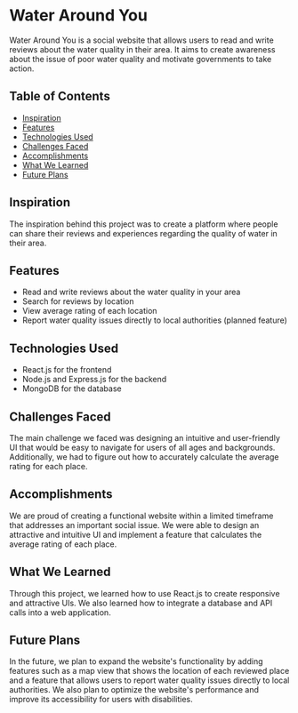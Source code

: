 # Water Around You

Water Around You is a social website that allows users to read and write reviews about the water quality in their area. It aims to create awareness about the issue of poor water quality and motivate governments to take action.

## Table of Contents
- [Inspiration](#inspiration)
- [Features](#features)
- [Technologies Used](#technologies-used)
- [Challenges Faced](#challenges-faced)
- [Accomplishments](#accomplishments)
- [What We Learned](#what-we-learned)
- [Future Plans](#future-plans)

## Inspiration
The inspiration behind this project was to create a platform where people can share their reviews and experiences regarding the quality of water in their area.

## Features
- Read and write reviews about the water quality in your area
- Search for reviews by location
- View average rating of each location
- Report water quality issues directly to local authorities (planned feature)

## Technologies Used
- React.js for the frontend
- Node.js and Express.js for the backend
- MongoDB for the database

## Challenges Faced
The main challenge we faced was designing an intuitive and user-friendly UI that would be easy to navigate for users of all ages and backgrounds. Additionally, we had to figure out how to accurately calculate the average rating for each place.

## Accomplishments
We are proud of creating a functional website within a limited timeframe that addresses an important social issue. We were able to design an attractive and intuitive UI and implement a feature that calculates the average rating of each place.

## What We Learned
Through this project, we learned how to use React.js to create responsive and attractive UIs. We also learned how to integrate a database and API calls into a web application.

## Future Plans
In the future, we plan to expand the website's functionality by adding features such as a map view that shows the location of each reviewed place and a feature that allows users to report water quality issues directly to local authorities. We also plan to optimize the website's performance and improve its accessibility for users with disabilities.
